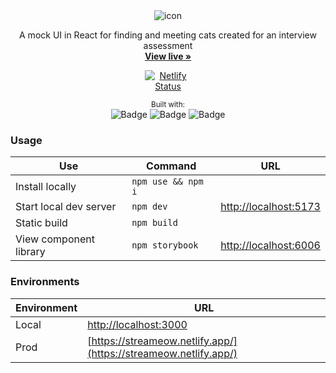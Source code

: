 <div align="center">
<div style="display: inline-block;">
    <img src="https://streameow.netlify.app/logo.svg" alt="icon">
</div>

  <p align="center">A mock UI in React for finding and meeting cats created for an interview assessment
  <br />
  <a href="https://streameow.netlify.app/" style=""><strong>View live »</strong></a>
  <div style="max-width: 75px;">

[![Netlify Status](https://api.netlify.com/api/v1/badges/9e8ccbbb-b4cb-4456-b400-2e2e778e26c3/deploy-status)](https://app.netlify.com/sites/apassanisidemotodo/deploys)

  </div>
  </p>
<small>Built with:</small>
<br/>
<img src="https://img.shields.io/badge/-React.js-2b2b2b?logo=react&style=flat-square" alt="Badge">
<img src="https://img.shields.io/badge/TypeScript-2b2b2b?logo=Typescript&style=flat-square" alt="Badge">
<img src="https://img.shields.io/badge/Storybook-2b2b2b?logo=Storybook&style=flat-square" alt="Badge">
</div>

### Usage

| Use                    | Command            | URL                                            |
| ---------------------- | ------------------ | ---------------------------------------------- |
| Install locally        | `npm use && npm i` |                                                |
| Start local dev server | `npm dev`          | [http://localhost:5173](http://localhost:5173) |
| Static build           | `npm build`        |                                                |
| View component library | `npm storybook`    | [http://localhost:6006](http://localhost:6006) |

### Environments

| Environment | URL                                                              |
| ----------- | ---------------------------------------------------------------- |
| Local       | [http://localhost:3000](http://localhost:3000)                   |
| Prod        | [https://streameow.netlify.app/](https://streameow.netlify.app/) |
